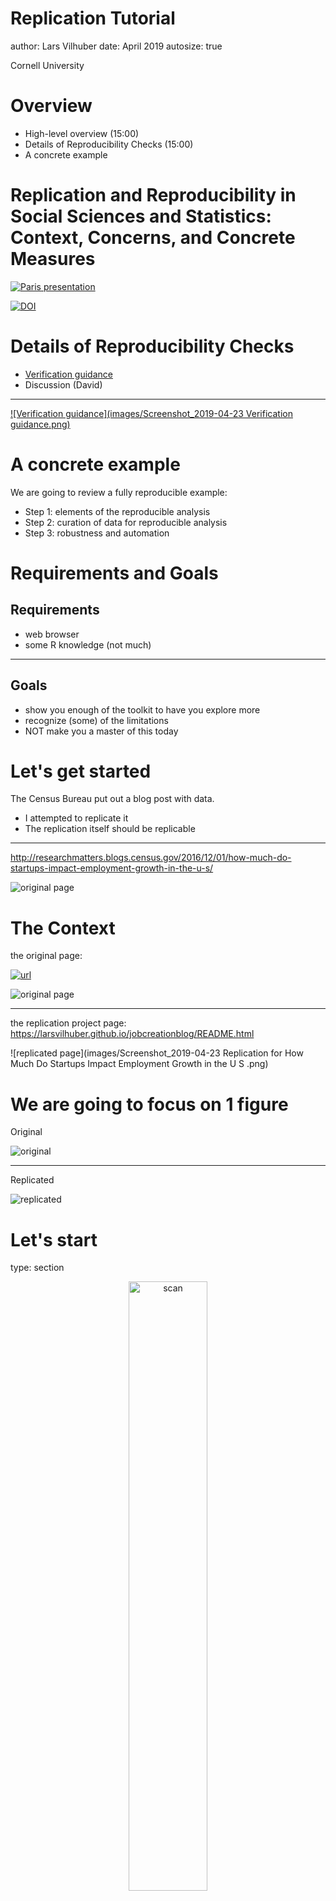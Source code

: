 Replication Tutorial
========================================================
author: Lars Vilhuber
date: April 2019
autosize: true

Cornell University

Overview
========================================================

- High-level overview (15:00)
- Details of Reproducibility Checks (15:00)
- A concrete example

Replication and Reproducibility in Social Sciences and Statistics: Context, Concerns, and Concrete Measures
========================================================


[![Paris presentation](images/Vilhuber-Presentation2019-Paris-2019-03-28-title.png)](https://github.com/labordynamicsinstitute/replicability-presentation2019/raw/v20190328b/Vilhuber-Presentation2019-Paris-2019-03-28.pdf)



[![DOI](https://zenodo.org/badge/DOI/10.5281/zenodo.2621959.svg)](https://doi.org/10.5281/zenodo.2621959)


Details of Reproducibility Checks
========================================================

- [Verification guidance](https://social-science-data-editors.github.io/guidance/Verification_guidance.html)
- Discussion (David)

***

[![Verification guidance](images/Screenshot_2019-04-23 Verification guidance.png)](https://social-science-data-editors.github.io/guidance/Verification_guidance.html)

A concrete example
==================

We are going to review a fully reproducible example:

- Step 1: elements of the reproducible analysis
- Step 2: curation of data for reproducible analysis
- Step 3: robustness and automation

Requirements and Goals
============

## Requirements
- web browser
- some R knowledge (not much)

***
## Goals
- show you enough of the toolkit to have you explore more
- recognize (some) of the limitations
- NOT make you a master of this today

Let's get started
=================

The Census Bureau put out a blog post with data.

- I attempted to replicate it
- The replication itself should be replicable

***
http://researchmatters.blogs.census.gov/2016/12/01/how-much-do-startups-impact-employment-growth-in-the-u-s/

![original page](images/Selection_463.png)

The Context
===========

the original page: 

[![url](images/url-small.png)](http://researchmatters.blogs.census.gov/2016/12/01/how-much-do-startups-impact-employment-growth-in-the-u-s/)

![original page](images/Selection_463.png)
***
the replication project page: https://larsvilhuber.github.io/jobcreationblog/README.html

![replicated page](images/Screenshot_2019-04-23 Replication for How Much Do Startups Impact Employment Growth in the U S .png)

We are going to focus on 1 figure
=================================
Original

![original](images/bds1.jpg)
***
Replicated

![replicated](images/figure1-1.png)

Let's start
===========
type: section

<div style="text-align: center;">
<img src="images/giphy_scan.gif" width="50%" alt="scan" />
</div>

First problem
=============
incremental: true

the original page: http://researchmatters.blogs.census.gov/2016/12/01/how-much-do-startups-impact-employment-growth-in-the-u-s/

![oops](images/Server Not Found - Mozilla Firefox_461.png)

When the replicated disappear
=============================
Consider the key inputs to this replication:

- the original article
- the original data
- my article replicating the original article
- the data for my article

***
![stacks](images/Archives-Stacks-1.jpg)

Safeguarding scientific output
==============================
The role of journals is to provide a **permanent record**
of scientific knowledge.

- how reliable is that record?
- where are journals stored?
- what if the information is not in a journal?

***
![old library](images/antique-library-picture-id495747679-730x438.jpg)

Safeguarding scientific output
==============================

- journals disappear, as do websites
- **paper** journals are stored in libraries
- **e-journals** in a system called LOCKSS = *Lots of Copies Keep Stuff Safe*
- **data** should be stored in repositories

***
![tree in library](images/8520ec257e8022dbf450a989e87b9ccb.jpg)

Solving the first snag
======================
We use the [Internet Archive](https://www.archive.org) 

- <small>[http://researchmatters.blogs.](http://researchmatters.blogs.census.gov/2016/12/01/how-much-do-startups-impact-employment-growth-in-the-u-s/)[census.gov/](http://researchmatters.blogs.census.gov/2016/12/01/how-much-do-startups-impact-employment-growth-in-the-u-s/)[2016/12/01/how-much-do-startups-](http://researchmatters.blogs.census.gov/2016/12/01/how-much-do-startups-impact-employment-growth-in-the-u-s/)[impact-employment-growth-](http://researchmatters.blogs.census.gov/2016/12/01/how-much-do-startups-impact-employment-growth-in-the-u-s/)[in-the-u-s/](http://researchmatters.blogs.census.gov/2016/12/01/how-much-do-startups-impact-employment-growth-in-the-u-s/)</small>
![original page](images/Selection_463.png)


Solving the first snag
======================
to archive websites:


- <small>https://web.archive.org/web/20161229210623/http://researchmatters.blogs.census.gov/2016/12/01/how-much-do-startups-impact-employment-growth-in-the-u-s/</small>
![archived page](images/How Much Do Startups Impact Employment Growth in the U.S. Research Matters - Mozilla Firefox_462.png)

Building a replicable document
==============================
type: section

Building a replicable document
==============================
incremental: true


## Why would you do this

- lay out all the steps as "literate programming"
- can serve as the "README"!
- ideally runs automatically

***

## Why would you not do this

- in general, support for citations is weak/ tricky
- in general, not suggested when running counter to other best practices
  - becomes tricky when long-running computing is involved
  - runs counter to "short, focussed programs doing one thing" rule


Tools for a replicable document
===============================
incremental: true

## a place to store it
  - Dropbox? 
  - Github? *Gitlab? Bitbucket?*
  
## a place to compute it
  - your laptop?
  - my laptop?
  - a university server?
  - a cloud server?
  - all of the above?
  
***
## a programming language
  - R
  - Stata
  - Python
  - SPSS
  
## a format for the text
  - Word?
  - $\LaTeX$
  - Markdown? 


Tools for a replicable document
===============================
incremental: false

## a place to store it
  - Dropbox? 
  - **Github!** *Gitlab? Bitbucket?*
  
## a place to compute it
  - your laptop?
  - my laptop?
  - a university server?
  - **a cloud server!**
  - **all of the above!**
  
***
## a programming language
  - **R** (but don't worry!)
  - *Stata*
  - *Python*
  - SPSS
  
## a format for the text
  - Word?
  - $\LaTeX$
  - **Markdown!**

Aside: Markdown
===============
type: sub-section

## a format for the text
  - Word?
  - $\LaTeX$
  - **Markdown**
  - $\overline{x} = \frac{1}{N}\sum_{i=1}^N x_i$
  
***
## Looks like this
```
## a format for the text
 - Word?
  - $\LaTeX$
  - **Markdown**
  - $\overline{x} = \frac{1}{N}\sum_{i=1}^N x_i$
```

Let's start... again
===========
type: section

<div style="text-align: center;">
<img src="images/giphy_scan.gif" width="50%" alt="scan" />
</div>

The replicable document
=======================
the replication project page: https://larsvilhuber.github.io/jobcreationblog/README.html

![replicated page](images/Screenshot_2019-04-23 Replication for How Much Do Startups Impact Employment Growth in the U S .png)

***
the code behind it: https://github.com/larsvilhuber/jobcreationblog 

![Github](images/Screenshot_2019-04-23 larsvilhuber jobcreationblog.png)


Getting our hands dirty
=======================
Rather than squint on code on the screen, let's ... replicate my replication. Online. Now.

- Go to https://rstudio.cloud 

***
[![Rstudio.cloud](images/Screenshot_2019-04-23 RStudio Cloud.png)](https://rstudio.cloud)

Logging on to the cloud server
=======================
incremental: true

![Rstudio.cloud login](images/Screenshot_2019-04-23 RStudio Cloud 2.png)

***

![Rstudio.cloud workspace](images/Screenshot_2019-04-23 RStudio Cloud 3.png)


While you do that
=================
Other cloud-based compute environments:

## [Rstudio.cloud](https://rstudio.cloud)
  - R-focused
  
## [MyBinder.org](https://mybinder.org)
  - Origins with Jupyter
  - Julia, Python, and R
  - different approach
  
## https://codeocean.com
  - Software-agnostic
    - R
    - Python
    - Stata !
    - Matlab !
    - others
  - but always scripted
  - integrated versioning of the entire compute capsule

Creating a new project
=======================
incremental: true

![Rstudio.cloud workspace](images/Screenshot_2019-04-23 RStudio Cloud 3.png)
***
![Rstudio.cloud new project](images/Screenshot_2019-04-23 RStudio Cloud 4.png)


![Rstudio.cloud new project from Github](images/Screenshot_2019-04-23 RStudio Cloud 5.png)

Creating a new project from Github
==================================

## https://github.com/larsvilhuber/jobcreationblog 

![Github](images/Screenshot_2019-04-23 larsvilhuber jobcreationblog.png)

***
![Rstudio.cloud new project from Github](images/Screenshot_2019-04-23 RStudio Cloud 6.png)



Creating a new project from Github
==================================

<div style="text-align: center;">
<img src="images/RStudio Cloud - Mozilla Firefox_457.png" width="80%" alt="scan" />
</div>

Creating a new project from Github
==================================

<div style="text-align: center;">
<img src="images/RStudio Cloud - Mozilla Firefox_458.png" width="80%" alt="scan" />
</div>

Notes 
=====
## You could have done the same thing on your laptop
  - you might not have (the same version of) **[Rstudio](https://www.rstudio.com)** installed (free)
  - you might not have (the same version of) **[R](https://www.r-project.org/)** installed (free)
  - you might have a Mac/ Windows/ **Linux**/ old / brand new machine
  
***
## All of these are issues affecting computational reproducibility

However, they do not solve everything...

Open the README document
========================

<div style="text-align: center;">
<img src="images/RStudio Cloud - Mozilla Firefox_459.png" width="80%" alt="scan" />
</div>

A (solved) problem of dependencies
==================================

<div style="text-align: center;">
<img src="images/RStudio Cloud - Mozilla Firefox_460.png" width="80%" alt="scan" />
</div>

Issues of dependencies
=======================

## Let me add a few things to that list:
***
## You could have done the same thing on your laptop
  - you might not have (the same version of) **[Rstudio](https://www.rstudio.com)** installed (free)
  - you might not have (the same version of) **[R](https://www.r-project.org/)** installed (free)
  - you might have a Mac/ Windows/ **Linux**/ old / brand new machine
  - <span style="color: red;">you might not have (the same version of) **packages** installed</span>

Rstudio solves that for you
==================================

<div style="text-align: center;">
<h2>Go ahead, click on "install"</h2>
<img src="images/RStudio Cloud - Mozilla Firefox_460.png" width="80%" alt="scan" />
</div>

Solving dependencies
====================
The problem is not just in R:
- SSC or Stata Journal packages in Stata
- libraries or compilers in Fortran
- Modules (paid!) in SPSS or SAS
- packages in Python (and versions of Python!)

***
[![XKCD 1987](images/xkcd-dependency-hell.png)](https://xkcd.com/1987/)

Solving dependencies (R)
====================

- use `packrat` or `checkpoint` functionality
- declare dependencies explicitly [[1](https://gist.github.com/larsvilhuber/85026976027b58714c00420d75f04281)]

```r
####################################
# global libraries used everywhere #
####################################
# Package lock in - optional
MRAN.snapshot <- "2019-01-01"
options(repos = c(CRAN = paste0("https://mran.revolutionanalytics.com/snapshot/",MRAN.snapshot)))
pkgTest <- function(x)
{
        if (!require(x,character.only = TRUE))
        {
                install.packages(x,dep=TRUE)
                if(!require(x,character.only = TRUE)) stop("Package not found")
        }
        return("OK")
}
global.libraries <- c("dplyr","devtools","rprojroot","tictoc")
results <- sapply(as.list(global.libraries), pkgTest)
```

Solving dependencies (Stata)
===========================
- install packages locally [[1](https://gist.github.com/larsvilhuber/8ead0ba85119e4085e71ab3062760190)]
- commit as part of the repository

```stata
// Make a path local to the project
// Also see my related config.do at 
//   https://gist.github.com/larsvilhuber/6bcf4ff820285a1f1b9cfff2c81ca02b

local pwd "/c/path/to/project" 
capture mkdir `pwd'/ado

sysdir set PERSONAL `pwd'/ado/personal
sysdir set PLUS     `pwd'/ado/plus
sysdir set SITE `pwd'/ado/site

/* Now install them */
/*--- SSC packages ---*/
foreach pkg in outreg esttab someprog {
  ssc install `pkg'
}
```


Packages installed?
==================

## Click on "Knit"

Problem solved?
===============
Not quite

<div style="text-align: center;">
<img src="images/RStudio Cloud - Mozilla Firefox_464.png" width="80%" alt="scan" />
</div>

Problem solved NOW?
===================
## You should have seen a pop-up window with the compiled text
- do the graphs look the same?
- does the text look the same?

***
![Success!](images/giphy_success.gif)

Question:
========
type: prompt
incremental: true

## Are we done?

***
## Not quite...

### Important 
- how permanent is my document?
- how permanent is the data we are using?

### Useful 
- how can others easily see my latest version?


Making the document more permanent
==================================
type: section

Making the document more permanent
==================================



- we could have started on the Open Science Framework (possibly)


[![OSF](images/Screenshot_2019-04-23 OSF Home.png)](https://osf.io)

***
- we could create a PDF and store it on Cornell's eCommons
[![ecommons](images/Screenshot_2019-04-23 Home.png)](https://ecommons.cornell.edu/)


- we could submit to a journal!


We are going to use Zenodo
==========================
incremental: true
[![zenodo](images/Screenshot_2019-04-23 Zenodo - Research Shared.png)](https://zenodo.org)

Zenodo is the social-science (general-purpose) repository managed by CERN

***
![CERN](images/cern-lhc-firsthalfofcmsinnertrackerbarrel.jpg)

Why Zenodo?
===========
## Because it makes it really easy
- create a hook from Zenodo to Github
- create a release on Github
- a permanent record remains on Zenodo with a DOI [![DOI](https://zenodo.org/badge/DOI/10.5281/zenodo.400356.svg)](https://doi.org/10.5281/zenodo.400356)
  - even if you delete your Github repo!

For more info, see https://guides.github.com/activities/citable-code/
  
***
![Zenodo page](images/Screenshot_2019-04-23 Replication for How Much Do Startups Impact Employment Growth in the U S Zenodo.png)

Making the page more accessible
===============================
type: section

Making the page more accessible
===============================
Initially, you saw this (from  https://larsvilhuber.github.io/jobcreationblog/README.html )

![replicated page](images/Screenshot_2019-04-23 Replication for How Much Do Startups Impact Employment Growth in the U S .png)

***
But the code behind it is at https://github.com/larsvilhuber/jobcreationblog 

![Github](images/Screenshot_2019-04-23 larsvilhuber jobcreationblog.png)

Creating a webpage from Github-hosted code
==========================================
- Go into the settings
- Tick the box to make it visible
- Ensure that you have HTML pages ("Github Pages" does not render Markdown)


***
![settings](images/Screenshot_2019-04-23 larsvilhuber jobcreationblog settings.png)

Having Github (and some friends) create a webpage
================================================
## We can go one step further
- Have the document be created automatically when we change and commit
  - R code would be run "in the cloud" (not on Rstudio.cloud manually)
  - automatically! 
  - See https://docs.travis-ci.com/user/languages/r/ for more details
  
***

## Challenges
- Code needs to be replicable!
  - all the dependencies need to be solved in our code
  - won't work for paid-for software (Stata, SPSS, SAS)
  
  
How permanent is the data?
=========================
type: section

The data is obtained from a Census Bureau website.
- The website http://www2.census.gov/ces/bds/ might be re-organized and disappear
- The data format might change
- The API might change
- We only need two small chunks of code

Making the data more permanent
=============================

## Multiple options
  -  [Dryad Digital Repository](http://datadryad.org/)
  -  [figshare](http://figshare.com/)
  -  [Harvard Dataverse Network](http://thedata.harvard.edu/dvn/)
  -  [ICPSR](https://www.icpsr.umich.edu/icpsrweb/) and [OPENICPSR](https://www.openicpsr.org/openicpsr/)
  -  [Open Science Framework](http://osf.io/)
  -  [Zenodo](http://zenodo.org/)
  
***
We used Zenodo again, but all the others are just as good!
- We uploaded manually

[![zenodo](images/Screenshot_2019-04-23 Zenodo - Research Shared.png)](https://zenodo.org)

Using the permanent data
========================

<div style="text-align: center;">
<img src="images/Screenshot_2019-04-23 Replication Data for Replication for How Much Do Startups Impact Employment Growth in the U S.png" width="80%" alt="scan" />
</div>

Using the permanent data
========================
## If we want to incorporate the Zenodo data
We could
- make all the changes right away
- possibly mess up the live site/ latest version of the paper?
- maybe annoy our co-authors?

***
## But we used a version control system with branching!
We instead
- created a new branch `zenodo`
- made all the changes there
- can compare the changes to the `main` branch
- consult with our co-authors before pulling the changes back into the main branch
- our live site/paper remains valid the entire time

Compare the changes: Version Control
===================
Since we used Github, you can compare the changes: https://github.com/larsvilhuber/jobcreationblog/compare/zenodo

<div style="text-align: center;">
<img src="images/Screenshot_2019-04-23 larsvilhuber jobcreationblog diff.png" width="80%" alt="scan" />
</div>

We could then proceed to incorporate (**pull**) the changes into the `main` repository:

<div style="text-align: center;">
<img src="images/Screenshot_2019-04-23 larsvilhuber jobcreationblog pull request.png" width="50%" alt="scan" />
</div>

Read more about it at https://help.github.com/en/articles/about-pull-requests

Conclusion
==========
type: section

Conclusion
==========
## Replication can be a lot of work
We've touched on
- Replication per se
- Replicable documents
- Possible pitfalls of software dependencies
- Cloud computing platforms
- Permanence of source material (website, data) and how to solve it

***

![project](images/Screenshot_2019-04-23 Replication for How Much Do Startups Impact Employment Growth in the U S .png)

Conclusion
==========

## We have not covered everything
... because there can be a lot more
- High-performance computing (length, quantity, throughput)
- Issues with commercial (paid) software (access, permanence)
- Data that is not public-use or easily downloadable
- Data that you need to walk into a locked room for

***
![SafePODS](images/SafePODS.png)

Thank you
==========
type: section

Presentation: https://labordynamicsinstitute.github.io/replication-tutorial-2019

Source: https://github.com/labordynamicsinstitute/replication-tutorial-2019



![CC-BY-4.0](images/cc-by-nc.png) <small>[Creative Commons Attribution-NonCommercial 4.0 International Public License](LICENSE.html)</small>
